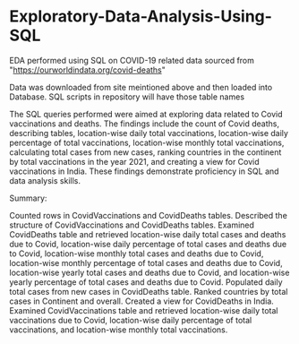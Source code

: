 # Exploratory-Data-Analysis-Using-SQL
EDA performed using SQL on COVID-19 related data sourced from "https://ourworldindata.org/covid-deaths" 


Data was downloaded from site meintioned above and then loaded into Database. SQL scripts in repository will have those table names 


The SQL queries performed were aimed at exploring data related to Covid vaccinations and deaths. The findings include the count of Covid deaths, describing tables, location-wise daily total vaccinations, location-wise daily percentage of total vaccinations, location-wise monthly total vaccinations, calculating total cases from new cases, ranking countries in the continent by total vaccinations in the year 2021, and creating a view for Covid vaccinations in India. These findings demonstrate proficiency in SQL and data analysis skills.

Summary:

Counted rows in CovidVaccinations and CovidDeaths tables.
Described the structure of CovidVaccinations and CovidDeaths tables.
Examined CovidDeaths table and retrieved location-wise daily total cases and deaths due to Covid, location-wise daily percentage of total cases and deaths due to Covid, location-wise monthly total cases and deaths due to Covid, location-wise monthly percentage of total cases and deaths due to Covid, location-wise yearly total cases and deaths due to Covid, and location-wise yearly percentage of total cases and deaths due to Covid.
Populated daily total cases from new cases in CovidDeaths table.
Ranked countries by total cases in Continent and overall.
Created a view for CovidDeaths in India.
Examined CovidVaccinations table and retrieved location-wise daily total vaccinations due to Covid, location-wise daily percentage of total vaccinations, and location-wise monthly total vaccinations.

